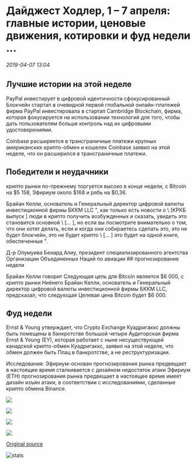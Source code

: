 # Дайджест Ходлер, 1 – 7 апреля: главные истории, ценовые движения, котировки и фуд недели ...

###### 2019-04-07 13:04

## Лучшие истории на этой неделе

PayPal инвестирует в цифровой идентичности сфокусированный Блокчейн стартап в очевидной первой глобальной онлайн-платежей фирма PayPal инвестировала в стартап Cambridge Blockchain, фирма, которая фокусируется на использовании технологий для того, чтобы дать пользователям больше контроль над их цифровыми удостоверениями.

Coinbase расширяется в трансграничные платежи крупных американских крипто-обмен и кошелек Coinbase заявил на этой неделе, что он расширился в трансграничные платежи.

## Победители и неудачники

крипто рынки по-прежнему торгуется высоко в конце недели, с Bitcoin на $5 158, Эфириум около $168 и рябь на $0,36.

Брайан Келли, основатель и Генеральный директор цифровой валюты инвестиционной фирмы БККМ LLC ", как только есть новости о \ [КРКБ выпуск \] люди в крипто получить возбужденных и сказать, увидеть это становится основной \ [... \], но если вы посмотрите внимательно о том, что они хотят делать, если и когда они собираетесь сделать это, это не будет блокчейн, это не будет крипто \ [... \] это будет на одной книге, обеспеченные ".

Д-р Олумуива Бенард Алиу, президент специализированного агентства Организации Объединенных Наций по авиации ## прогнозирование недели

Брайан Келли говорит Следующая цель для Bitcoin является $6 000, с крипто рынки Ниёнего Брайан Келли, основатель и Генеральный директор цифровой валюты инвестиционной фирмы БККМ LLC, предсказал, что следующая Целевая цена Bitcoin будет $6 000.

## Фуд недели

Ernst & Young утверждает, что Crypto Exchange Куадригаккс должны быть помещены в банкротстве большой четыре Аудиторская фирма Ernst & Young (EY), которая работает с ныне несуществующей канадской крипто-обмен Куадригаккс, заявил на этой неделе, что обмен должен быть Плац в банкротстве, а не реструктуризации.

Исследования: Эфириум-основан прогнозирования рынка предвещает в настоящее время сталкивается с дизайном недостаток атаки Эфириум (ETH) прогнозирования рынка предвещает в настоящее время имеет дизайн изъян атаки, в соответствии с исследованиями, сделанные крипто обмена Binance.

![](https://s3.cointelegraph.com/storage/uploads/view/f26c498f0d96748695624ab531606814.jpg)

![](https://s3.cointelegraph.com/storage/uploads/view/bbd7693e87a732dd3d44bbed48673566.png)

![](https://s3.cointelegraph.com/storage/uploads/view/383ef3752e835ec262385ea92b5c9bae.jpg)

![](https://s3.cointelegraph.com/storage/uploads/view/aa1ffd29c873d9667cf91499e6516614.jpg)

[Original source](https://cointelegraph.com/news/hodlers-digest-april-17-top-stories-price-movements-quotes-and-fud-of-the-week-top-stories-this-week)

![stats](https://c.statcounter.com/11760860/0/a89fa40b/1/ "stats")